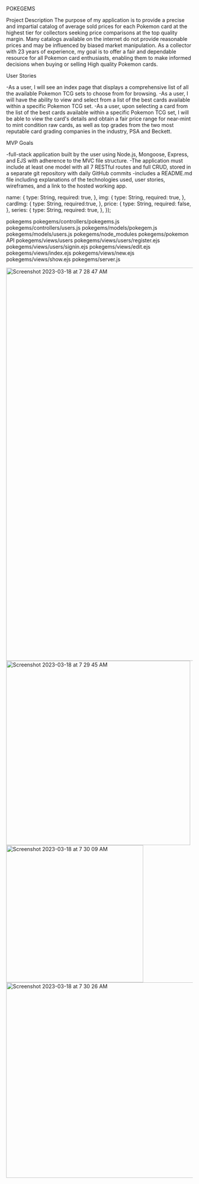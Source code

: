 POKEGEMS

Project Description
The purpose of my application is to provide a precise and impartial catalog of average sold prices for each Pokemon card at the highest tier for collectors seeking price comparisons at the top quality margin. Many catalogs available on the internet do not provide reasonable prices and may be influenced by biased market manipulation. As a collector with 23 years of experience, my goal is to offer a fair and dependable resource for all Pokemon card enthusiasts, enabling them to make informed decisions when buying or selling High quality Pokemon cards.

User Stories

-As a user, I will see an index page that displays a comprehensive list of all the available Pokemon TCG sets to choose from for browsing.
-As a user, I will have the ability to view and select from a list of the best cards available within a specific Pokemon TCG set.
-As a user, upon selecting a card from the list of the best cards available within a specific Pokemon TCG set, I will be able to view the card's details and obtain a fair price range for near-mint to mint condition raw cards, as well as top grades from the two most reputable card grading companies in the industry, PSA and Beckett.

MVP Goals

-full-stack application built by the user using Node.js, Mongoose, Express, and EJS with adherence to the MVC file structure.
-The application must include at least one model with all 7 RESTful routes and full CRUD, stored in a separate git repository with daily GitHub commits
-includes a README.md file including explanations of the technologies used, user stories, wireframes, and a link to the hosted working app.


  name: {
    type: String,
    required: true,
  },
  img: {
    type: String,
    required: true,
  },
  cardImg: {
    type: String,
    required:true,
  },
  price: {
    type: String,
    required: false,
  },
  series: {
    type: String,
    required: true,
  },
});

pokegems
pokegems/controllers/pokegems.js 
pokegems/controllers/users.js
pokegems/models/pokegem.js
pokegems/models/users.js
pokegems/node_modules
pokegems/pokemon API
pokegems/views/users
pokegems/views/users/register.ejs
pokegems/views/users/signin.ejs
pokegems/views/edit.ejs
pokegems/views/index.ejs
pokegems/views/new.ejs
pokegems/views/show.ejs
pokegems/server.js


<img width="1060" alt="Screenshot 2023-03-18 at 7 28 47 AM" src="https://user-images.githubusercontent.com/72536656/226112253-40206e02-dc4f-475d-8142-0f643c627078.png">
<img width="497" alt="Screenshot 2023-03-18 at 7 29 45 AM" src="https://user-images.githubusercontent.com/72536656/226112305-d0a4dfe3-4f8e-4482-b694-b5975111576c.png">
<img width="370" alt="Screenshot 2023-03-18 at 7 30 09 AM" src="https://user-images.githubusercontent.com/72536656/226112326-a098303c-3604-46a2-8940-2079bae90bc8.png">
<img width="527" alt="Screenshot 2023-03-18 at 7 30 26 AM" src="https://user-images.githubusercontent.com/72536656/226112349-dc7d4bc9-b3ba-41e3-877d-d8b80240a666.png">



